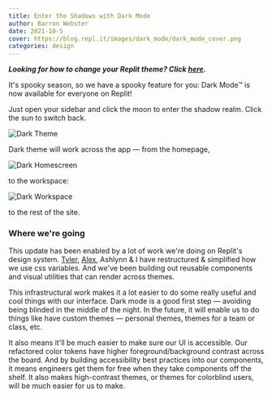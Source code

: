 ```yaml
---
title: Enter the Shadows with Dark Mode
author: Barron Webster
date: 2021-10-5
cover: https://blog.repl.it/images/dark_mode/dark_mode_cover.png
categories: design
---
```


***Looking for how to change your Replit theme? Click [here](https://blog.replit.com/themehowto).***

It's spooky season, so we have a spooky feature for you: Dark Mode™ is now available for everyone on Replit!

Just open your sidebar and click the moon to enter the shadow realm. Click the sun to switch back.

![Dark Theme](https://blog.replit.com/images/dark_mode/theme_switching.gif)

Dark theme will work across the app — from the homepage,

![Dark Homescreen](https://blog.replit.com/images/dark_mode/dark_homescreen.png)

to the workspace:

![Dark Workspace](https://blog.replit.com/images/dark_mode/dark_workspace.png)

to the rest of the site.


### Where we're going
This update has been enabled by a lot of work we're doing on Replit's design system. [Tyler](https://twitter.com/tylerangert), [Alex](https://twitter.com/alex_frantic), Ashlynn & I have restructured & simplified how we use css variables. And we've been building out reusable components and visual utilities that can render across themes.

This infrastructural work makes it a lot easier to do some really useful and cool things with our interface. Dark mode is a good first step — avoiding being blinded in the middle of the night. In the future, it will enable us to do things like have custom themes — personal themes, themes for a team or class, etc.

It also means it'll be much easier to make sure our UI is accessible. Our refactored color tokens have higher foreground/background contrast across the board. And by building accessibility best practices into our components, it means engineers get them for free when they take components off the shelf. It also makes high-contrast themes, or themes for colorblind users, will be much easier for us to make.


